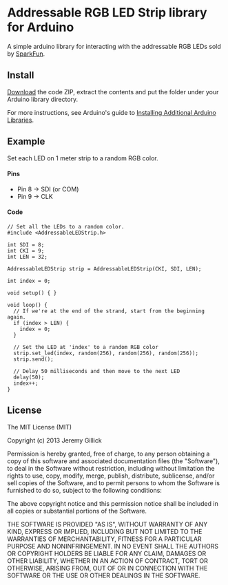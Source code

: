 Addressable RGB LED Strip library for Arduino
=============================================

A simple arduino library for interacting with the addressable RGB LEDs sold by [SparkFun](https://www.sparkfun.com/products/11272).

Install
-------
[Download](https://github.com/jgillick/AddressableLEDStrip/archive/master.zip) the code ZIP, extract the contents and put the folder under your Arduino library directory.

For more instructions, see Arduino's guide to [Installing Additional Arduino Libraries](http://arduino.cc/en/Guide/Libraries).


Example
-------
Set each LED on 1 meter strip to a random RGB color.

#### Pins

* Pin 8 -> SDI (or COM)
* Pin 9 -> CLK

#### Code

    // Set all the LEDs to a random color.
    #include <AddressableLEDStrip.h>

    int SDI = 8;
    int CKI = 9;
    int LEN = 32;

    AddressableLEDStrip strip = AddressableLEDStrip(CKI, SDI, LEN);

    int index = 0;

    void setup() { }

    void loop() {
      // If we're at the end of the strand, start from the beginning again.
      if (index > LEN) {
        index = 0;
      }

      // Set the LED at 'index' to a random RGB color
      strip.set_led(index, random(256), random(256), random(256));
      strip.send();

      // Delay 50 milliseconds and then move to the next LED
      delay(50);
      index++;
    }


License
-------
The MIT License (MIT)

Copyright (c) 2013 Jeremy Gillick

Permission is hereby granted, free of charge, to any person obtaining a copy of
this software and associated documentation files (the "Software"), to deal in
the Software without restriction, including without limitation the rights to
use, copy, modify, merge, publish, distribute, sublicense, and/or sell copies of
the Software, and to permit persons to whom the Software is furnished to do so,
subject to the following conditions:

The above copyright notice and this permission notice shall be included in all
copies or substantial portions of the Software.

THE SOFTWARE IS PROVIDED "AS IS", WITHOUT WARRANTY OF ANY KIND, EXPRESS OR
IMPLIED, INCLUDING BUT NOT LIMITED TO THE WARRANTIES OF MERCHANTABILITY, FITNESS
FOR A PARTICULAR PURPOSE AND NONINFRINGEMENT. IN NO EVENT SHALL THE AUTHORS OR
COPYRIGHT HOLDERS BE LIABLE FOR ANY CLAIM, DAMAGES OR OTHER LIABILITY, WHETHER
IN AN ACTION OF CONTRACT, TORT OR OTHERWISE, ARISING FROM, OUT OF OR IN
CONNECTION WITH THE SOFTWARE OR THE USE OR OTHER DEALINGS IN THE SOFTWARE.
